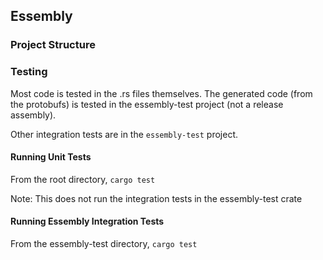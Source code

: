 ## Essembly

### Project Structure

### Testing

Most code is tested in the .rs files themselves.  The generated code (from the protobufs) is tested in the essembly-test project (not a release assembly).  

Other integration tests are in the `essembly-test` project.  

#### Running Unit Tests
From the root directory, `cargo test`

Note: This does not run the integration tests in the essembly-test crate

#### Running Essembly Integration Tests
From the essembly-test directory, `cargo test`


